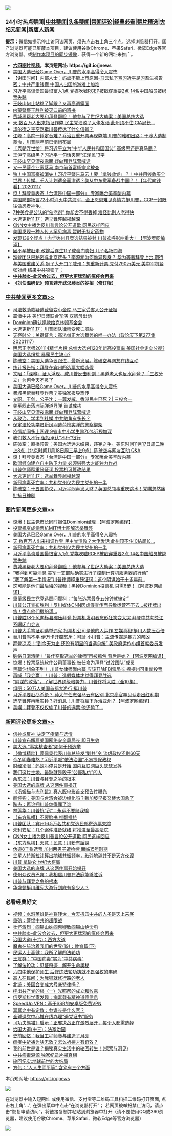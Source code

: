 ![](https://raw.githubusercontent.com/fqnews/bnews/master/64photo/fqnews-qr.jpg)

<div id="tt">
<h3>24小时热点禁闻|<a href="#%E4%B8%AD%E5%85%B1%E7%A6%81%E9%97%BB%E6%9B%B4%E5%A4%9A%E6%96%87%E7%AB%A0">中共禁闻</a>|<a href="#%E5%9B%BE%E7%89%87%E6%96%B0%E9%97%BB%E6%9B%B4%E5%A4%9A%E6%96%87%E7%AB%A0">头条禁闻</a>|<a href="#%E6%96%B0%E9%97%BB%E8%AF%84%E8%AE%BA%E6%9B%B4%E5%A4%9A%E6%96%87%E7%AB%A0">禁闻评论|<a href="#%E5%BF%85%E7%9C%8B%E7%BB%8F%E5%85%B8%E5%A5%BD%E6%96%87">经典必看|<a href="/video.md#%E7%A6%81%E7%89%87%E7%B2%BE%E9%80%89">禁片精选</a>|<a href="https://github.com/fqnews/djy/blob/master/gb/nf1351518.md#1">大纪元新闻</a>|<a href="https://github.com/fqnews/ntdtv/blob/master/gb/prog204.md#1">新唐人新闻</a></h3>
<div><b>提示：</b>微信如提示停止访问该网页，须先点击右上角三个点，选择浏览器打开。国产浏览器可能已屏蔽本项目，建议使用谷歌Chrome、苹果Safari、微软Edge等官方浏览器。或<a href="https://github.com/fqnews/bnews/blob/master/%E5%88%B6%E4%BD%9Cgit%E7%A6%81%E9%97%BB%E9%95%9C%E5%83%8F.md">制作本项目的同步镜像</a>，获得一个新的网址来推广。</div>
<ul>
<li><b><a href="http://d1.bdrive.tk/64.mp4" target="_blank">六四图片视频</a>，本页短网址: https://git.io/jnews</b></li>
<li><a href="/topimagenews/20201118/1432762.md">美国大选已经Game Over，川普的水平高得令人震怖</a></li>
<li><a href="/bannedvideo/20201117/1432501.md">【谢田时间】内部人士：蚂蚁不能上市原因-马云私下骂习近平是习畜生被告密；中共严重钱慌 中国人出国旅游难上加难</a></li>
<li><a href="/topimagenews/20201117/1432446.md">习近平高谈爱国最恨富人1点 党媒吹嘘RCEP被戳穿重要2点 14名中国船员被绑票失踪</a></li>
<li><a href="/comments/20201117/1432455.md">王岐山何止站稳了脚跟？又再高调露面</a></li>
<li><a href="/renquan/20201117/1432497.md">内蒙警察王胜利被灭口前的遗书</a></li>
<li><a href="/topimagenews/20201117/1432369.md">费城黑帮老大要和拜登翻脸！ 他参与了世纪大劫案：美国总统大选</a></li>
<li><a href="/topimagenews/20201118/1432628.md">天 数百万人出来指证作弊 民主党溃败？大佬发话 此州顶不住!CIA局长...</a></li>
<li><a href="/ssgc/20201117/1432450.md">华尔街之王突然挺川普传达了什么信号？</a></li>
<li><a href="/cbnews/20201117/1432368.md">江峰：高院一锤定音难？乔治亚重开票再现弊端 川普的难和出路；干涉大选制裁令，川普两年前已悄悄布局</a></li>
<li><a href="/ssgc/20201118/1432709.md">〖兲朝浮世绘〗将习近平立为“中华人民共和国国父” 高级黑还是真马屁？</a></li>
<li><a href="/cnnews/20201118/1432702.md">王沪宁高级黑？习近平一句话夹带“江泽民”3字</a></li>
<li><a href="/cbnews/20201118/1432732.md">王岐山罕见深夜露面 疑向拜登阵营喊话</a></li>
<li><a href="/headline/20201117/1432364.md">又一民营企业家落马 南京前首富杨宗义被查</a></li>
<li><a href="/taiwannews/20201117/1432568.md">独！中国富豪被消失！习近平警告马云！要「拿钱救党」？！中共用钱收买全世界！传媒、千人计划遭全面渗透？美从中东撤军备战中国？！【年代向钱看】20201117</a></li>
<li><a href="/cbnews/20201118/1432663.md">惊！拜登竟表态「台湾是中国一部分」 专家曝台美辛酸内幕</a></li>
<li><a href="/bannedvideo/20201118/1432729.md">美国防部扬言72小时消灭中共海军，金正恩患难见真情力挺川普，CCP一如既往做忍者神龟。</a></li>
<li><a href="/health/20201117/1432374.md">7种美食是公认的“催老剂” 你却舍不得丢掉 难怪比别人老得快</a></li>
<li><a href="/cbnews/20201117/1432507.md">大选更新11.17：选举舞弊越揭越深</a></li>
<li><a href="/comments/20201118/1432776.md">CNN女主播为反川普言论公开道歉 网民这样回应</a></li>
<li><a href="/cnnews/20201118/1432683.md">美国发现一种人传人罕见病毒 暂时无特定药物</a></li>
<li><a href="/cnnews/20201118/1432787.md">发现139个疑点！内华达州县竞选结果被封 川普欢呼影响重大！【阿波罗网编译】</a></li>
<li><a href="/cnnews/20201118/1432773.md">因不孕被赶走 改嫁后连生11子成豪门贵妇 儿子名扬四海</a></li>
<li><a href="/bannedvideo/20201117/1432476.md">拜登团队已秘密与北京接头？李源潮为何诡异现身？ 华为等著拜登上台 期待与美国重建关系  狮子大开口？威州：想重新计票 先付790万美元 美中军机紧张对峙 结果中共狼狈了；</a></li>
<li><b><a href="/comments/20200211/1275071.md" target="_blank">中共肺炎-此波会过去，但更大更猛烈的瘟疫会再来</a></b></li>
<li><b><a href="/comments/20200207/1272816.md" target="_blank">《刘伯温碑记》预言避开武汉肺炎的妙招（修订版）</a></b></li>
</ul>
</div>

<div class="catlist">
<h3><a href="/cbnews/" target="_blank">中共禁闻</a><span><a href="/cbnews/" target="_blank" rel="nofollow">更多文章>></a></span></h3>
<ul>
<li><a href="/cbnews/20201118/1432912.md" target="_blank">司法救助款疑遭截留变小金库 马三家受害人公开证据</a></li>
<li><a href="/cbnews/20201118/1432906.md" target="_blank">震慑中共 美印日澳联合军演 双航母出动</a></li>
<li><a href="/cbnews/20201118/1432876.md" target="_blank">Dominion确认捐款给克林顿基金会</a></li>
<li><a href="/cbnews/20201118/1432875.md" target="_blank">大选更新11.17：川普团队律师受死亡威胁</a></li>
<li><a href="/cbnews/20201118/1432841.md" target="_blank">天亮时分：关键证言；高法纠正大选舞弊的唯一办法（政论天下第277集 20201117）</a></li>
<li><a href="/cbnews/20201118/1432831.md" target="_blank">明居正老师201114精华片段   总统大选创120年新高投票率 美国社会走向分裂?美国大选纷扰 暴露民主缺点?</a></li>
<li><a href="/cbnews/20201118/1432794.md" target="_blank">陈破空：美国大选争议跟进，最新发展。陈破空与网友在线互动</a></li>
<li><a href="/cbnews/20201118/1432790.md" target="_blank">统计报告指：拜登在宾州的选票大幅造假</a></li>
<li><a href="/cbnews/20201118/1432779.md" target="_blank">文昭：「深喉」证人浮现、成川普反击利剑！黑道老大也反水拜登？「三权分立」为何今天不灵了</a></li>
<li><a href="/topimagenews/20201118/1432762.md" target="_blank">美国大选已经Game Over，川普的水平高得令人震怖</a></li>
<li><a href="/cbnews/20201118/1432595.md" target="_blank">费城黑帮替拜登作票？美独家报导热传</a></li>
<li><a href="/cbnews/20201118/1432611.md" target="_blank">文昭、王剑、公子沈：一尊发威，香港民主已死？| 三权合一</a></li>
<li><a href="/cbnews/20201118/1432733.md" target="_blank">美军舰击落洲际弹道导弹 首试成功</a></li>
<li><a href="/cbnews/20201118/1432732.md" target="_blank">王岐山罕见深夜露面 疑向拜登阵营喊话</a></li>
<li><a href="/cbnews/20201118/1432693.md" target="_blank">从政治、学术到社媒 中共触角有多长？</a></li>
<li><a href="/cbnews/20201118/1432692.md" target="_blank">保定法轮功学员靳凤羽遭荷枪实弹的警察绑架</a></li>
<li><a href="/cbnews/20201118/1432691.md" target="_blank">疫情期间多上网课 9省市中小学生逾70%近视加深</a></li>
<li><a href="/cbnews/20201118/1432690.md" target="_blank">我们救人不行 但拒承认“不行”很行</a></li>
<li><a href="/cbnews/20201118/1432669.md" target="_blank">陈破空：直播预告：美国大选远未结束，违宪之争。美东时间11月17日周二晚上8点（北京时间11月18日周三早上9点）陈破空与网友互动 Q&amp;A</a></li>
<li><a href="/cbnews/20201118/1432663.md" target="_blank">惊！拜登竟表态「台湾是中国一部分」 专家曝台美辛酸内幕</a></li>
<li><a href="/cbnews/20201118/1432638.md" target="_blank">欧盟倾向建立自主防卫力量 必须够强大才能独力作战</a></li>
<li><a href="/cbnews/20201118/1432636.md" target="_blank">川普律师释重磅证词 投票机可篡改结果</a></li>
<li><a href="/cbnews/20201117/1432507.md" target="_blank">大选更新11.17：选举舞弊越揭越深</a></li>
<li><a href="/topimagenews/20201117/1432499.md" target="_blank">新冠病毒死亡率：共和党州仅为民主党州的一半</a></li>
<li><a href="/cbnews/20201117/1432471.md" target="_blank">陈破空：十五国协议，习近平闷声发大财？英国总领事重庆跳水！党媒忽然痛批抗日神剧</a></li>

</ul>
</div>
<div class="catlist">
<h3><a href="/topimagenews/" target="_blank">图片新闻</a><span><a href="/topimagenews/" target="_blank" rel="nofollow">更多文章>></a></span></h3>
<ul>
<li><a href="/topimagenews/20201118/1432863.md" target="_blank">惊爆！民主党市长同时担任Dominion经理 【阿波罗网编译】</a></li>
<li><a href="/topimagenews/20201118/1432797.md" target="_blank">投票机变成偷票机MIT博士图解选举舞弊</a></li>
<li><a href="/topimagenews/20201118/1432762.md" target="_blank">美国大选已经Game Over，川普的水平高得令人震怖</a></li>
<li><a href="/topimagenews/20201118/1432628.md" target="_blank">天 数百万人出来指证作弊 民主党溃败？大佬发话 此州顶不住!CIA局长&#8230;</a></li>
<li><a href="/topimagenews/20201117/1432499.md" target="_blank">新冠病毒死亡率：共和党州仅为民主党州的一半</a></li>
<li><a href="/topimagenews/20201117/1432446.md" target="_blank">习近平高谈爱国最恨富人1点 党媒吹嘘RCEP被戳穿重要2点 14名中国船员被绑票失踪</a></li>
<li><a href="/topimagenews/20201117/1432369.md" target="_blank">费城黑帮老大要和拜登翻脸！ 他参与了世纪大劫案：美国总统大选</a></li>
<li><a href="/topimagenews/20201117/1432344.md" target="_blank">&#8220;我得到可靠消息 美军一支部队确实进行了控制计算机服务器的行动&#8221;</a></li>
<li><a href="/topimagenews/20201117/1432325.md" target="_blank">“我了解第一手情况”川普律师释重磅证词：这个阴谋始于十多年前..</a></li>
<li><a href="/topimagenews/20201117/1432313.md" target="_blank">这可能是他们最后悔的视频！黑掉Dominion投票机 只需6步！【阿波罗网编译】</a></li>
<li><a href="/topimagenews/20201117/1432263.md" target="_blank">重量级民主党竞选顾问爆料：“每张选票最多五分钟就搞定”</a></li>
<li><a href="/topimagenews/20201117/1432109.md" target="_blank">川普公开宣布胜利！反川媒体CNN因虚假宣传而导致运营不下去…被挂牌出售！盘点他们撒的谎…</a></li>
<li><a href="/topimagenews/20201117/1432130.md" target="_blank">川普胜18个风向标县碾压拜登 投票机发明者忘形狂笑变大哭 拜登中共勾兑江系曝闭门会议</a></li>
<li><a href="/topimagenews/20201117/1432100.md" target="_blank">川普大手笔证明选举违宪 投票机公司是他的人运作 左媒真狠!挺川人数压百倍</a></li>
<li><a href="/topimagenews/20201116/1432047.md" target="_blank">替川普鸣不平 伊万卡开腔怒斥：可耻 小川普：主流传媒是暴力的帮凶</a></li>
<li><a href="/topimagenews/20201116/1431873.md" target="_blank">拜登凉凉！“到今天为止 还没有明显的当选总统” 美政府运作小组首席委员发声</a></li>
<li><a href="/topimagenews/20201116/1431813.md" target="_blank">脉络日渐清晰！&#8221;最佳窃取选举的律师&#8221;再被抓包 背后是她？【阿波罗网编译】</a></li>
<li><a href="/topimagenews/20201116/1431731.md" target="_blank">惊爆！投票系统软件公司董事长 被任命为拜登“过渡团队”成员</a></li>
<li><a href="/topimagenews/20201116/1431625.md" target="_blank">黑幕你想象不到！ 川普女律师曝内幕 应该开除FBI雷局长 摇摆州可重新投票</a></li>
<li><a href="/topimagenews/20201116/1431620.md" target="_blank">再喊「我会赢」！川普：造假媒体才觉得拜登胜选</a></li>
<li><a href="/comments/20201115/1424741.md" target="_blank">“阴谋的败落”，了解世界顶级暗势力，川普终将大胜（全10集）</a></li>
<li><a href="/topimagenews/20201115/1431487.md" target="_blank">组图：50万人美国首都大游行 挺川普</a></li>
<li><a href="/topimagenews/20201115/1431479.md" target="_blank">习近平要赶尽杀绝？ 孙大午任志强马云有区别 北京高官罕见认走出红利期</a></li>
<li><a href="/topimagenews/20201115/1431433.md" target="_blank">选举舞弊再曝实锤？好消息！川普将赢下乔治亚州？【阿波罗网编译】</a></li>
<li><a href="/topimagenews/20201115/1431393.md" target="_blank">美媒：拜登不仅仅偷了川普的选票 他还偷了…</a></li>

</ul>
</div>
<div class="catlist">
<h3><a href="/comments/" target="_blank">新闻评论</a><span><a href="/comments/" target="_blank" rel="nofollow">更多文章>></a></span></h3>
<ul>
<li><a href="/comments/20201118/1432893.md" target="_blank">信神或反神 决定了疫情与选情</a></li>
<li><a href="/comments/20201118/1432890.md" target="_blank">川普宣布解雇美国网络安全局局长 即日生效</a></li>
<li><a href="/comments/20201118/1432885.md" target="_blank">美大选 “事实核查者”如何干预选举</a></li>
<li><a href="/comments/20201118/1432884.md" target="_blank">【微博精粹】蓬佩奥代表川普总统发“剿共”令 流氓政权还剩60天</a></li>
<li><a href="/comments/20201118/1432859.md" target="_blank">今冬明春难熬？习近平喊“依法治国”不忘提保政权</a></li>
<li><a href="/comments/20201118/1432851.md" target="_blank">财经冷眼：蚂蚁叫停只是开始 国内互联网巨头瑟瑟发抖</a></li>
<li><a href="/comments/20201118/1432850.md" target="_blank">我们这片土地，最缺就是敢于“公报私仇”的人</a></li>
<li><a href="/comments/20201118/1432849.md" target="_blank">余东海：川普与拜登之争的根本</a></li>
<li><a href="/comments/20201118/1432848.md" target="_blank">美国大选的底牌 从这两件事揭开</a></li>
<li><a href="/comments/20201118/1432837.md" target="_blank">《汤姆猫与杰利鼠》真人版电影首支预告片曝光</a></li>
<li><a href="/comments/20201118/1432830.md" target="_blank">颜纯钩：美国与台湾会被边缘化吗？新加坡早报又替大国急了</a></li>
<li><a href="/comments/20201118/1432829.md" target="_blank">陶杰：再论拥川普你得罪了谁</a></li>
<li><a href="/comments/20201118/1432828.md" target="_blank">林莲华：川普抗“窃”：永远不要赌我输</a></li>
<li><a href="/comments/20201118/1432796.md" target="_blank">【东方纵横】不要脸书 推翻推特</a></li>
<li><a href="/comments/20201118/1432788.md" target="_blank">川普团队：宾州16.5万名共和党选民邮寄选票失踪</a></li>
<li><a href="/comments/20201118/1432777.md" target="_blank">朱利安尼：几个案件准备就绪 将推进至最高法院</a></li>
<li><a href="/comments/20201118/1432776.md" target="_blank">CNN女主播为反川普言论公开道歉 网民这样回应</a></li>
<li><a href="/comments/20201118/1432766.md" target="_blank">【东方纵横】天意！民意！川粉有話說</a></li>
<li><a href="/comments/20201118/1432752.md" target="_blank">伪造8千张选票 加州两男子遭检控 面临15年刑期</a></li>
<li><a href="/comments/20201118/1432751.md" target="_blank">金星人特斯拉计算出地球共振频率，敲碎地球并不是天方夜谭</a></li>
<li><a href="/comments/20201118/1432748.md" target="_blank">川普 拿破仑 世纪大棋局</a></li>
<li><a href="/comments/20201118/1432747.md" target="_blank">美国大选的底牌 从这两件事开始揭开</a></li>
<li><a href="/comments/20201118/1432745.md" target="_blank">德州众议员巴宾：我相信川普在法庭能够胜诉</a></li>
<li><a href="/comments/20201118/1432731.md" target="_blank">川普与拜登之争的根本</a></li>
<li><a href="/comments/20201118/1432717.md" target="_blank">华盛顿挺川维宪大游行到底有多少人？</a></li>

</ul>
</div>

<div class="catlist">
<h3>必看经典好文</h3>
<ul>
<li><a href="/comments/20200623/1273653.md" target="_blank">视频：水浒英雄是神将转世，今天抗击中共的人多是天上来客</a></li>
<li><a href="/comments/20200717/1362287.md" target="_blank">重磅：警惕中共的超限战</a></li>
<li><a href="/cbnews/20200727/1366904.md" target="_blank">壮怀激烈：阎锡山妹阎惠卿致阎锡山绝命电</a></li>
<li><a href="/comments/20200211/1275071.md" target="_blank">中共肺炎-此波会过去，但更大更猛烈的瘟疫会再来</a></li>
<li><a href="/comments/20201110/1428663.md" target="_blank">治国大道(十六)：西方大道</a></li>
<li><a href="/comments/20180716/972458.md" target="_blank">魔鬼在统治着我们的世界(19)：教育篇(下)</a></li>
<li><a href="/ccpdope/20200729/1369047.md" target="_blank">民运人士高健：我所了解的法轮功</a></li>
<li><a href="/comments/20200318/1295755.md" target="_blank">王友群：“中国病毒”实为“中共病毒”</a></li>
<li><a href="/comments/20200307/1289968.md" target="_blank">了解法轮功：见证奇迹　解开生命奥秘</a></li>
<li><a href="/comments/20200926/1403542.md" target="_blank">六四中他保护师生 后修炼法轮功铸就不畏强权的丰碑</a></li>
<li><a href="/tculture/20121023/72121.md" target="_blank">高人在民间：为我铺就修行路的老人</a></li>
<li><a href="/comments/20200712/1359488.md" target="_blank">北游：美国会变成大号底特律吗？</a></li>
<li><a href="/comments/20200629/1352460.md" target="_blank">挖出共产党的根（一）光照帮的成立和败露</a></li>
<li><a href="/cbnews/20200823/1384378.md" target="_blank">俄罗斯科学家发现：病毒载有精神道德信息</a></li>
<li><a href="/cbnews/20191226/1241739.md" target="_blank">SpeedUp VPN：基于SSR的安卓版免费VPN</a></li>
<li><a href="/tculture/20200812/1378929.md" target="_blank">冥冥之中有定数：参谋长是什么官？</a></li>
<li><a href="/cbnews/20200819/1382346.md" target="_blank">全球退党中心推在线办理“退党证书”服务</a></li>
<li><a href="/comments/20200308/1290182.md" target="_blank">《功夫熊猫》启示：正邪决战正在激烈展开，每个人都需选择</a></li>
<li><a href="/cbnews/20180319/916654.md" target="_blank">治国大道(十三)：法家治国</a></li>
<li><a href="/aomi/history/20141104/323033.md" target="_blank">史前回忆：我当工程师参与建造了月亮</a></li>
<li><a href="/comments/20200502/1322275.md" target="_blank">瘟疫中祈祷为啥无效？怎么祈祷才有奇效？</a></li>
<li><a href="/comments/20200715/1359453.md" target="_blank">我的前世是谁？揭秘真实生活中的轮回转生！(探索与洞见)</a></li>
<li><a href="/ccpdope/20200412/1311165.md" target="_blank">中共病毒溯源 独家纪录片揭真相</a></li>
<li><a href="/comments/20200920/582873.md" target="_blank">轮回纪实:地球前世的大结局</a></li>
<li><a href="/comments/20200720/1363377.md" target="_blank">方伟：“人人生而平等” 含义有三个方面</a></li>

</ul>
</div>

本页短网址: https://git.io/jnews

![](https://raw.githubusercontent.com/fqnews/bnews/master/64photo/fqnews-qr.jpg)

在浏览器中输入短网址 或使用微信、支付宝等二维码工具扫描二维码打开页面, 点击右上角"...", 在弹出菜单中点击“在浏览器打开”； 若网页被举报禁止访问，请点击“恢复申请访问”，将链接复制并粘贴到浏览器中打开（请不要使用QQ或360浏览器，建议使用谷歌Chrome、苹果Safari、微软Edge等官方浏览器）

![](https://raw.githubusercontent.com/fqnews/bnews/master/64photo/wx.jpg)